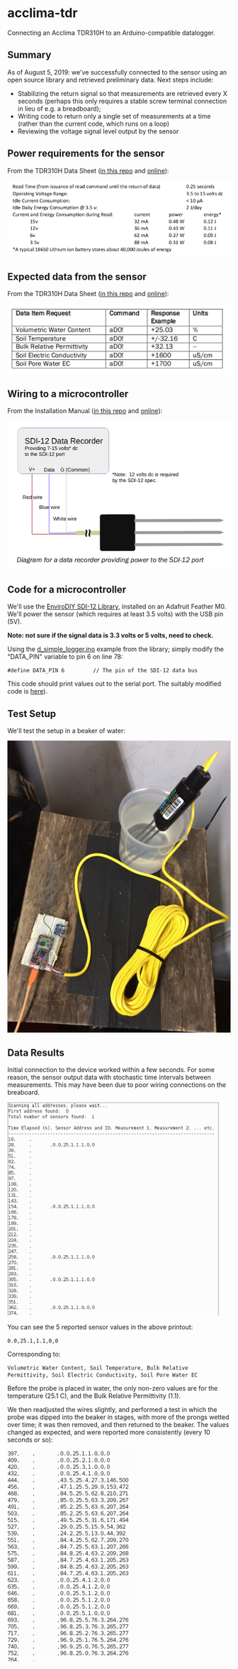 # acclima-tdr

Connecting an Acclima TDR310H to an Arduino-compatible datalogger.

## Summary

As of August 5, 2019: we've successfully connected to the sensor using an open source library and retrieved preliminary data.  Next steps include:

- Stabilizing the return signal so that measurements are retrieved every X seconds (perhaps this only requires a stable screw terminal connection in lieu of e.g. a breadboard);
- Writing code to return only a single set of measurements at a time (rather than the current code, which runs on a loop)
- Reviewing the voltage signal level output by the sensor

## Power requirements for the sensor

From the TDR310H Data Sheet ([in this repo](./references/TDR310H-Data_Sheet.pdf) and [online](https://acclima.com/prodlit/Acclima%20TDR310H%20Data%20Sheet.pdf)):


<img src="./img/electrical_stats.png">

## Expected data from the sensor

From the TDR310H Data Sheet ([in this repo](./references/TDR310H-Data_Sheet.pdf) and [online](https://acclima.com/prodlit/Acclima%20TDR310H%20Data%20Sheet.pdf)):

<img src="./img/data_returned.png">

## Wiring to a microcontroller

From the Installation Manual ([in this repo](./references/TDR-315-User-Manual.pdf) and [online](http://au.ictinternational.com/content/uploads/2017/04/TDR-315-User-Manual.pdf)): 

<img src="./img/wiring.png">

## Code for a microcontroller

We'll use the [EnviroDIY SDI-12 Library](https://github.com/EnviroDIY/Arduino-SDI-12), installed on an Adafruit Feather M0.  We'll power the sensor (which requires at least 3.5 volts) with the USB pin (5V).  

**Note: not sure if the signal data is 3.3 volts or 5 volts, need to check.**

Using the [d_simple_logger.ino](https://github.com/EnviroDIY/Arduino-SDI-12/tree/master/examples/d_simple_logger) example from the library; simply modify the "DATA_PIN" variable to pin 6 on line 78:

```
#define DATA_PIN 6         // The pin of the SDI-12 data bus
```

This code should print values out to the serial port. The suitably modified code is [here](https://github.com/edgecollective/acclima-tdr/blob/master/code/d_simple_logger.ino)).

## Test Setup

We'll test the setup in a beaker of water:

<img src="./img/acclima_bench.png">

## Data Results

Initial connection to the device worked within a few seconds.  For some reason, the sensor output data with stochastic time intervals between measurements. This may have been due to poor wiring connections on the breaboard.

<img src="./img/data_1.png">

You can see the 5 reported sensor values in the above printout:

```
0.0,25.1,1.1,0,0

```

Corresponding to:

```
Volumetric Water Content, Soil Temperature, Bulk Relative Permittivity, Soil Electric Conductivity, Soil Pore Water EC
```

Before the probe is placed in water, the only non-zero values are for the temperature (25.1 C), and the Bulk Relative Permittivity (1.1).  


We then readjusted the wires slightly, and  performed a test in which the probe was dipped into the beaker in stages, with more of the prongs wetted over time; it was then removed, and then returned to the beaker.  The values changed as expected, and were reported more consistently (every 10 seconds or so):

<img src="./img/data_2.png">